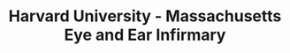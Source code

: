 ---
layout: repo
title: "Harvard University - Massachusetts Eye and Ear Infirmary"
id: 18104
permalink: repos/18104/
---